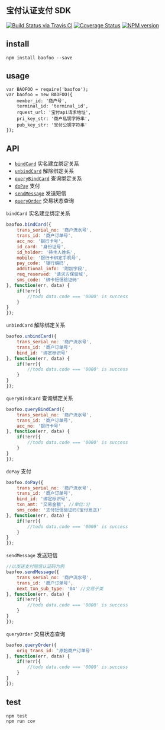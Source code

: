## 宝付认证支付 SDK

[![Build Status via Travis CI](https://travis-ci.org/navyxie/baofoo.svg?branch=master)](https://travis-ci.org/navyxie/baofoo) [![Coverage Status](https://coveralls.io/repos/github/navyxie/baofoo/badge.svg?branch=master)](https://coveralls.io/github/navyxie/baofoo?branch=master) [![NPM version](https://badge.fury.io/js/baofoo.png)](http://badge.fury.io/js/baofoo)

## install

```
npm install baofoo --save
```

## usage

```
var BAOFOO = require('baofoo');
var baofoo = new BAOFOO({
    member_id: '商户号',
    terminal_id: 'terminal_id',
    rquest_url: '宝付api请求地址',
    pri_key_str: '商户私钥字符串',
    pub_key_str: '宝付公钥字符串'
});
```

## API

- [`bindCard`](#bindCard) 实名建立绑定关系
- [`unbindCard`](#unbindCard) 解除绑定关系
- [`queryBindCard`](#queryBindCard) 查询绑定关系
- [`doPay`](#doPay) 支付
- [`sendMessage`](#sendMessage) 发送短信
- [`queryOrder`](#queryOrder) 交易状态查询

<a name="bindCard" />

`bindCard` 实名建立绑定关系

```js
baofoo.bindCard({
    trans_serial_no: '商户流水号',
    trans_id: '商户订单号',
    acc_no: '银行卡号',
    id_card: '身份证号',
    id_holder: '持卡人姓名',
    mobile: '银行卡绑定手机号',
    pay_code: '银行编码',
    additional_info: '附加字段',
    req_reserved: '请求方保留域',
    sms_code: '绑卡短信验证码'
}, function(err, data) {
    if(!err){
        //todo data.code === '0000' is success
    }
}
});
```

<a name="unbindCard" />

`unbindCard` 解除绑定关系

```js
baofoo.unbindCard({
    trans_serial_no: '商户流水号',
    trans_id: '商户订单号',
    bind_id: '绑定标识号'
}, function(err, data) {
    if(!err){
        //todo data.code === '0000' is success
    }
}
});
```

<a name="queryBindCard" />

`queryBindCard` 查询绑定关系

```js
baofoo.queryBindCard({
    trans_serial_no: '商户流水号',
    trans_id: '商户订单号',
    acc_no: '银行卡号'
}, function(err, data) {
    if(!err){
        //todo data.code === '0000' is success
    }
}
});
```

<a name="doPay" />

`doPay` 支付

```js
baofoo.doPay({
    trans_serial_no: '商户流水号',
    trans_id: '商户订单号',
    bind_id: '绑定标识号',
    txn_amt: '交易金额', //单位:分
    sms_code: '支付短信验证码(宝付发送)'
}, function(err, data) {
    if(!err){
        //todo data.code === '0000' is success
    }
}
});
```

<a name="sendMessage" />

`sendMessage` 发送短信

```js
//以发送支付短信认证码为例
baofoo.sendMessage({
    trans_serial_no: '商户流水号',
    trans_id: '商户订单号',
    next_txn_sub_type: '04' //交易子类
}, function(err, data) {
    if(!err){
        //todo data.code === '0000' is success
    }
}
});
```


<a name="queryOrder" />

`queryOrder` 交易状态查询

```js
baofoo.queryOrder({
    orig_trans_id: '原始商户订单号'
}, function(err, data) {
    if(!err){
        //todo data.code === '0000' is success
    }
}
});
```

## test

```
npm test
npm run cov
```